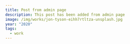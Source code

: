 ```yaml
---
title: Post from admin page
description: This post has been added from admin page
image: /img/works/jon-tyson-eihh7rtltza-unsplash.jpg
year: "2020"
tags:
  - work
---
```

